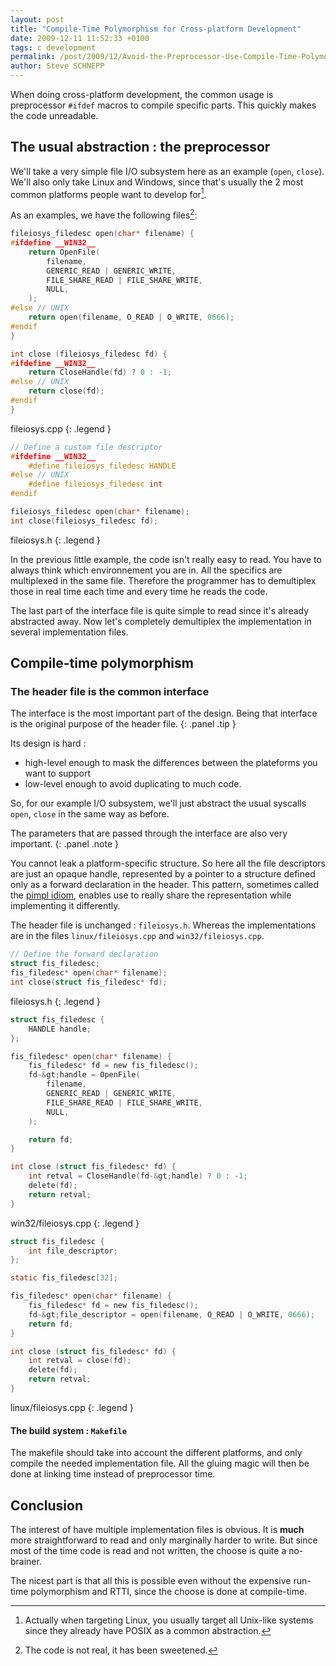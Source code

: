 ```yaml
---
layout: post
title: "Compile-Time Polymorphism for Cross-platform Development"
date: 2009-12-11 11:52:33 +0100
tags: c development
permalink: /post/2009/12/Avoid-the-Preprocessor-Use-Compile-Time-Polymorphism-for-Cross-platform-Development
author: Steve SCHNEPP
---
```


When doing cross-platform development, the common usage is preprocessor
`#ifdef` macros to compile specific parts. This quickly makes the code
unreadable.

## The usual abstraction : the preprocessor

We'll take a very simple file I/O subsystem here as an example (`open`,
`close`). We'll also only take Linux and Windows, since that's usually the 2
most common platforms people want to develop for[^1].

[^1]: Actually when targeting Linux, you usually target all Unix-like systems
      since they already have POSIX as a common abstraction.

As an examples, we have the following files[^2]:

[^2]: The code is not real, it has been sweetened.

```c
fileiosys_filedesc open(char* filename) {
#ifdefine __WIN32__
    return OpenFile(
        filename,
        GENERIC_READ | GENERIC_WRITE,
        FILE_SHARE_READ | FILE_SHARE_WRITE,
        NULL,
    );
#else // UNIX
    return open(filename, O_READ | O_WRITE, 0666);
#endif
}

int close (fileiosys_filedesc fd) {
#ifdefine __WIN32__
    return CloseHandle(fd) ? 0 : -1;
#else // UNIX
    return close(fd);
#endif
}
```

fileiosys.cpp
{: .legend }

```c
// Define a custom file descriptor
#ifdefine __WIN32__
    #define fileiosys_filedesc HANDLE
#else // UNIX
    #define fileiosys_filedesc int
#endif

fileiosys_filedesc open(char* filename);
int close(fileiosys_filedesc fd);
```

fileiosys.h
{: .legend }

In the previous little example, the code isn't really easy to read.  You have
to always think which environnement you are in. All the specifics are
multiplexed in the same file. Therefore the programmer has to demultiplex those
in real time each time and every time he reads the code.

The last part of the interface file is quite simple to read since it's already
abstracted away. Now let's completely demultiplex the implementation in several
implementation files.

## Compile-time polymorphism

### The header file __is__ the common interface

The interface is the most important part of the design. Being that interface is
the original purpose of the header file.
{: .panel .tip }

Its design is hard :
* high-level enough to mask the differences between the plateforms
you want to support
* low-level enough to avoid duplicating to much code.

So, for our example I/O subsystem, we'll just abstract the usual syscalls `open`,
`close` in the same way as before.

The parameters that are passed through the interface are also very important.
{: .panel .note }

You cannot leak a platform-specific structure. So here all the file
descriptors are just an opaque handle, represented by a pointer to a structure
defined only as a forward declaration in the header. This pattern, sometimes
called the [pimpl idiom](http://en.wikipedia.org/wiki/Opaque_pointer), enables
use to really share the representation while implementing it differently.

The header file is unchanged : `fileiosys.h`. Whereas the implementations are in
the files `linux/fileiosys.cpp` and `win32/fileiosys.cpp`.

```c
// Define the forward declaration
struct fis_filedesc;
fis_filedesc* open(char* filename);
int close(struct fis_filedesc* fd);
```
fileiosys.h
{: .legend }

```c
struct fis_filedesc {
    HANDLE handle;
};

fis_filedesc* open(char* filename) {
    fis_filedesc* fd = new fis_filedesc();
    fd-&gt;handle = OpenFile(
        filename,
        GENERIC_READ | GENERIC_WRITE,
        FILE_SHARE_READ | FILE_SHARE_WRITE,
        NULL,
    );

    return fd;
}

int close (struct fis_filedesc* fd) {
    int retval = CloseHandle(fd-&gt;handle) ? 0 : -1;
    delete(fd);
    return retval;
}
```
win32/fileiosys.cpp
{: .legend }

```c
struct fis_filedesc {
    int file_descriptor;
};

static fis_filedesc[32];

fis_filedesc* open(char* filename) {
    fis_filedesc* fd = new fis_filedesc();
    fd-&gt;file_descriptor = open(filename, O_READ | O_WRITE, 0666);
    return fd;
}

int close (struct fis_filedesc* fd) {
    int retval = close(fd);
    delete(fd);
    return retval;
}
```
linux/fileiosys.cpp
{: .legend }


#### The build system : `Makefile`

The makefile should take into account the different platforms, and only
compile the needed implementation file. All the gluing magic will then be done
at linking time instead of preprocessor time.

## Conclusion

The interest of have multiple implementation files is obvious. It is
__much__ more straightforward to read and only marginally harder
to write. But since most of the time code is read and not written, the choose
is quite a no-brainer.

The nicest part is that all this is possible even without the expensive
run-time polymorphism and RTTI, since the choose is done at compile-time.
